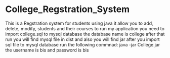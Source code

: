 # College_Regstration_System
This is a Regstration system for students using java it allow you to add, delete, modify, students and their courses
to run my application you need to import college.sql to mysql database the database name is college
after that run
you will find mysql file in dist and also you will find jar after you import sql file to mysql database run the following commnad:
java -jar College.jar
the username is bis
and password is bis
